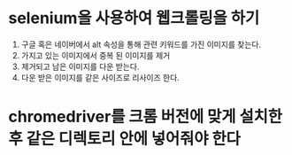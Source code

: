 # selenium을 사용하여 웹크롤링을 하기
1. 구글 혹은 네이버에서 alt 속성을 통해 관련 키워드를 가진 이미지를 찾는다.
2. 가지고 있는 이미지에서 중복 된 이미지를 제거
3. 제거되고 남은 이미지를 다운 받는다.
4. 다운 받은 이미지를 같은 사이즈로 리사이즈 한다.

# chromedriver를 크롬 버전에 맞게 설치한 후 같은 디렉토리 안에 넣어줘야 한다